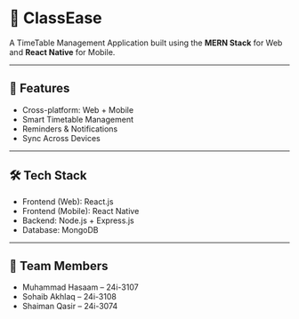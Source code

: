 # 📅 ClassEase  
A TimeTable Management Application built using the **MERN Stack** for Web and **React Native** for Mobile.  

---

## 🚀 Features  
- Cross-platform: Web + Mobile  
- Smart Timetable Management  
- Reminders & Notifications  
- Sync Across Devices  

---

## 🛠️ Tech Stack  
- Frontend (Web): React.js  
- Frontend (Mobile): React Native  
- Backend: Node.js + Express.js  
- Database: MongoDB  

---

## 👥 Team Members  
- Muhammad Hasaam – 24i-3107  
- Sohaib Akhlaq – 24i-3108  
- Shaiman Qasir – 24i-3074  
